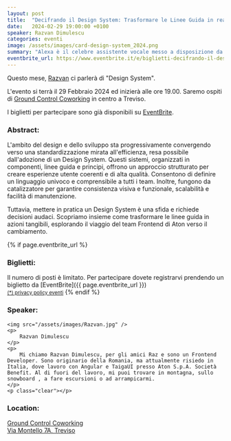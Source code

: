 ```yaml
---
layout: post
title:  "Decifrando il Design System: Trasformare le Linee Guida in realtà nel Team Frontend"
date:   2024-02-29 19:00:00 +0100
speaker: Razvan Dimulescu
categories: eventi
image: /assets/images/card-design-system_2024.png
summary: "Alexa è il celebre assistente vocale messo a disposizione da Amazon. Si può usare tramite gli speaker della serie Echo ma anche con l'app."
eventbrite_url: https://www.eventbrite.it/e/biglietti-decifrando-il-design-system-832356750447
---
```


Questo mese, [Razvan](#speaker) ci parlerà di "Design System".

L'evento si terrà il 29 Febbraio 2024 ed inizierà alle ore 19.00. Saremo ospiti di [Ground Control Coworking](#location) in centro a Treviso.

I biglietti per partecipare sono già disponibili su [EventBrite](#tickets).

<h3>Abstract:</h3>

L'ambito del design e dello sviluppo sta progressivamente convergendo verso una standardizzazione mirata all'efficienza, resa possibile dall'adozione di un Design System. Questi sistemi, organizzati in componenti, linee guida e principi, offrono un approccio strutturato per creare esperienze utente coerenti e di alta qualità. Consentono di definire un linguaggio univoco e comprensibile a tutti i team. Inoltre, fungono da catalizzatore per garantire consistenza visiva e funzionale, scalabilità e facilità di manutenzione.

Tuttavia, mettere in pratica un Design System è una sfida e richiede decisioni audaci. Scopriamo insieme come trasformare le linee guida in azioni tangibili, esplorando il viaggio del team Frontend di Aton verso il cambiamento.

{% if page.eventbrite_url %}
<a id="tickets"></a>

<h3>Biglietti:</h3>
Il numero di posti è limitato. Per partecipare dovete registrarvi prendendo un biglietto da [EventBrite]({{ page.eventbrite_url }})<br/>
<small><a href="#privacy-policy">(*) privacy policy eventi</a></small>
{% endif %}

<a id="speaker"></a>
<h3>Speaker:</h3>

<div class="speaker-container">

    <img src="/assets/images/Razvan.jpg" />
    <p>
        Razvan Dimulescu
    </p>
    <p>
        Mi chiamo Razvan Dimulescu, per gli amici Raz e sono un Frontend Developer. Sono originario della Romania, ma attualmente risiedo in Italia, dove lavoro con Angular e TaigaUI presso Aton S.p.A. Società Benefit. Al di fuori del lavoro, mi puoi trovare in montagna, sullo snowboard , a fare escursioni o ad arrampicarmi.
    </p>
    <p class="clear"></p>

</div>

<a id="location"></a>

<h3>Location:</h3>

[Ground Control Coworking<br />Via Montello 7A, Treviso](https://maps.app.goo.gl/VVDLiexmprHsaF9Y7)
